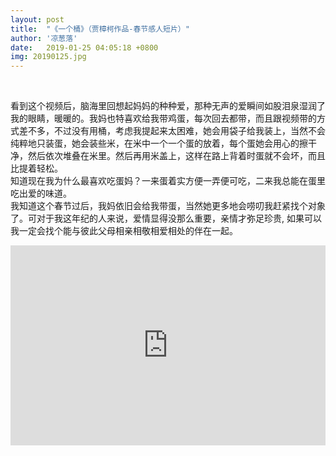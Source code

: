 ```yaml
---
layout: post
title:  "《一个桶》（贾樟柯作品-春节感人短片）"
author: '凉葱落'
date:   2019-01-25 04:05:18 +0800
img: 20190125.jpg
---
```

<br>

看到这个视频后，脑海里回想起妈妈的种种爱，那种无声的爱瞬间如股泪泉湿润了我的眼睛，暖暖的。我妈也特喜欢给我带鸡蛋，每次回去都带，而且跟视频带的方式差不多，不过没有用桶，考虑我提起来太困难，她会用袋子给我装上，当然不会纯粹地只装蛋，她会装些米，在米中一个一个蛋的放着，每个蛋她会用心的擦干净，然后依次堆叠在米里。然后再用米盖上，这样在路上背着时蛋就不会坏，而且比提着轻松。<br>
知道现在我为什么最喜欢吃蛋妈？一来蛋着实方便一弄便可吃，二来我总能在蛋里吃出爱的味道。<br>
我知道这个春节过后，我妈依旧会给我带蛋，当然她更多地会唠叨我赶紧找个对象了。可对于我这年纪的人来说，爱情显得没那么重要，亲情才弥足珍贵, 如果可以我一定会找个能与彼此父母相亲相敬相爱相处的伴在一起。<br>
<iframe frameborder="0" width="100%" style="min-height:320px; width:100%; border:none;" src="https://v.qq.com/txp/iframe/player.html?vid=x0831y977v8" allowfullscreen></iframe>
